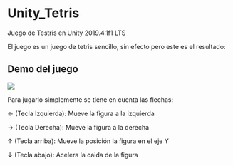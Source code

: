 # Unity_Tetris
Juego de Testris en Unity 2019.4.1f1 LTS

El juego es un juego de tetris sencillo, sin efecto pero este es el resultado:

## Demo del juego

![](https://github.com/iSkyBell/Unity_Tetris/blob/master/Testris%20Game/Assets/TetrisGameplay.PNG?raw=true)

Para jugarlo simplemente se tiene en cuenta las flechas:

← (Tecla Izquierda): Mueve la figura a la izquierda

→ (Tecla Derecha): Mueve la figura a la derecha

↑ (Tecla arriba): Mueve la posición la figura en el eje Y

↓ (Tecla abajo): Acelera la caida de la figura

